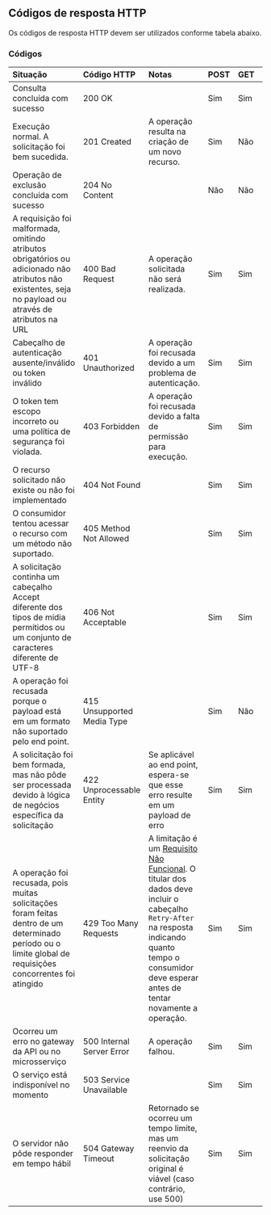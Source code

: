 ## Códigos de resposta HTTP

Os códigos de resposta HTTP devem ser utilizados conforme tabela abaixo.

### Códigos
|     Situação                                                                                                                                                  |  Código HTTP	                 | Notas                                                                                                                                                                                        | POST | GET | DELETE |
|:------------------------------------------------------------------------------------------------------------------------------------------------------------- |:------------------------------ |:-------------------------------------------------------------------------------------------------------------------------------------------------------------------------------------------- |:---- |:--- |:------ |                                  
| Consulta concluída com sucesso                                                                                                                                | 200 OK                         |                                                                                                                                                                                              | Sim  | Sim | Não    |
| Execução normal. A solicitação foi bem sucedida.                                                                                                              | 201 Created                    | A operação resulta na criação de um novo recurso.                                                                                                                                            | Sim  | Não | Não    |
| Operação de exclusão concluída com sucesso                                                                                                                    | 204 No Content                 |                                                                                                                                                                                              | Não  | Não | Sim    |
| A requisição foi malformada, omitindo atributos obrigatórios ou adicionado não atributos não existentes, seja no payload ou através de atributos na URL                                                                   | 400 Bad Request                | A operação solicitada não será realizada.                                                                                                                                                    | Sim  | Sim | Sim    |
| Cabeçalho de autenticação ausente/inválido ou token inválido                                                                                                               | 401 Unauthorized               | A operação foi recusada devido a um problema de autenticação.                                                                                         | Sim  | Sim | Sim    |
| O token tem escopo incorreto ou uma política de segurança foi violada.                                                                                        | 403 Forbidden                  | A operação foi recusada devido a falta de permissão para execução.                                                  | Sim  | Sim | Sim    |
| O recurso solicitado não existe ou não foi implementado                                                                                    | 404 Not Found                  |                                                  | Sim  | Sim | Sim    |
| O consumidor tentou acessar o recurso com um método não suportado.                                                                                            | 405 Method Not Allowed         |                                                                                                                                                                                              | Sim  | Sim | Sim    |
| A solicitação continha um cabeçalho Accept diferente dos tipos de mídia permitidos ou um conjunto de caracteres diferente de UTF-8  | 406 Not Acceptable             |                                                                                                                                                                                              | Sim  | Sim | Sim    |
| A operação foi recusada porque o payload está em um formato não suportado pelo end point.                                           | 415 Unsupported Media Type     |                                                                                                                                                                                              | Sim  | Não | Não    |
| A solicitação foi bem formada, mas não pôde ser processada devido à lógica de negócios específica da solicitação                                              | 422 Unprocessable Entity       | Se aplicável ao end point, espera-se que esse erro resulte em um payload de erro                                                                                                       | Sim  | Sim | Não    |
| A operação foi recusada, pois muitas solicitações foram feitas dentro de um determinado período ou o limite global de requisições concorrentes foi atingido                                                              | 429 Too Many Requests          | A limitação é um [Requisito Não Funcional](#requisitos-nao-funcionais). O titular dos dados deve incluir o cabeçalho `Retry-After` na resposta indicando quanto tempo o consumidor deve esperar antes de tentar novamente a operação. | Sim  | Sim | Sim    |
| Ocorreu um erro no gateway da API ou no microsserviço                                                                                                         | 500 Internal Server Error      | A operação falhou.                                                                                                                                                                           | Sim  | Sim | Sim    |
| O serviço está indisponível no momento                                                                                                                        | 503 Service Unavailable        |                                                                                                                                                                                              | Sim  | Sim | Sim    |
| O servidor não pôde responder em tempo hábil                                                                                                                  | 504 Gateway Timeout            | Retornado se ocorreu um tempo limite, mas um reenvio da solicitação original é viável (caso contrário, use 500)                                                                              | Sim  | Sim | Sim    |
